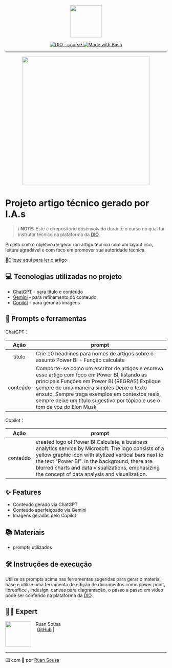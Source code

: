 <p align="center">
    <img width="100" src=".github/assets/banner.png">
</p>


<p align="center">
  <a href="https://dio.me/"><img src="https://img.shields.io/badge/DIO-Course-28DA77?logo=youtube" alt="DIO - course">
  </a>
  <a href="https://www.gnu.org/software/bash/" title="Go to Bash homepage"><img src="https://img.shields.io/badge/Prompt-Project-blue?logo=gnu-bash&amp;logoColor=white" alt="Made with Bash">
  </a>
</p>

-------

<p align="center">
  <img 
    src=".github/assets/preview.png"
    width="400"  
  />
</p>

# Projeto artigo técnico gerado por I.A.s


 > ℹ️ **NOTE:** Este é o repositório desenvolvido durante o curso no qual fui instrutor técnico na plataforma da [DIO](https://dio.me).

Projeto com o objetivo de gerar um artigo técnico com um layout rico, leitura agradável e com foco em promover sua autoridade técnica.

<a href="https://web.dio.me/articles/diretivas-estruturais-versus-diretivas-de-atributo-qual-usar-no-angular?back=%2Farticles&page=1&order=oldest#state=044ab194-1e3a-4b8e-95fe-c0f6b3b5260e&session_state=efdc9591-d6fe-4d79-ae97-e58af45061da&code=5ac231e4-c722-46c3-bb7f-32ce5363fb78.efdc9591-d6fe-4d79-ae97-e58af45061da.a889d5a2-0d02-46df-83a5-28a1b4ac39ab" titlDiretivasDiretivas    e="View PDF now"> 📕Clique aqui para ler o artigo</a>

## 💻 Tecnologias utilizadas no projeto

- [ChatGPT](https://chat.openai.com/) - para título e conteúdo
- [Gemini](https://gemini.google.com/) - para refinamento do conteúdo
- [Copilot](https://www.bing.com/images/create?FORM=GDPCLS) - para gerar as imagens


## 📄 Prompts e ferramentas


ChatGPT：

|   Ação   | prompt                                                                                                                                                                                                                                                                         |
| :------: | ------------------------------------------------------------------------------------------------------------------------------------------------------------------------------------------------------------------------------------------------------------------------------ |
|  título  | Crie 10 headlines para nomes de artigos sobre o assunto Power BI - Função calculate                                                                                                                                                                                                    |
| conteúdo | Comporte-se como um escritor de artigos e escreva esse artigo com foco em Power BI, listando as principais Funções em Power BI  {REGRAS} Explique sempre de uma maneira simples Deixe o texto enxuto, Sempre traga exemplos em contextos reais, sempre deixe um título sugestivo por tópico e use o tom de voz do Elon Musk|

Copilot：

|   Ação   | prompt                                                                                                                                                                                                                                                                         |
| :------: | ------------------------------------------------------------------------------------------------------------------------------------------------------------------------------------------------------------------------------------------------------------------------------ |                                                         
| conteúdo | created logo of Power BI Calculate, a business analytics service by Microsoft. The logo consists of a yellow graphic icon with stylized vertical bars next to the text "Power BI". In the background, there are blurred charts and data visualizations, emphasizing the concept of data analysis and visualization.|


## ✨ Features

- Conteúdo gerado via ChatGPT
- Conteúdo aperfeiçoado via Gemini
- Imagens geradas pelo Copilot

## 📚 Materiais

- prompts utilizados

## 🛠️ Instruções de execução

Utilize os prompts acima nas ferramentas sugeridas para gerar o material base e utilize uma ferramenta de edição de documentos como power point, libreoffice , indesign, canvas para diagramação, o passo a passo em vídeo pode ser conferido na plataforma da [DIO](https://dio.me).

## 👨‍💻 Expert

<p>
    <img 
      align=left 
      margin=10 
      width=80 
      src="https://avatars.githubusercontent.com/u/97653885?v=4"
    />
    <p>&nbsp&nbsp&nbspRuan Sousa<br>
    &nbsp&nbsp&nbsp
    <a href="https://avatars.githubusercontent.com/u/97653885?v=4">
    GitHub</a>&nbsp;|&nbsp;
    
</p>
<br/><br/>
<p>

---

⌨️ com 💜 por [Ruan Sousa](https://github.com/ruanprog?)
